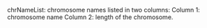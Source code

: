 chrNameList: chromosome names listed in two columns:
Column 1:  chromosome name
Column 2:  length of the chromosome.
